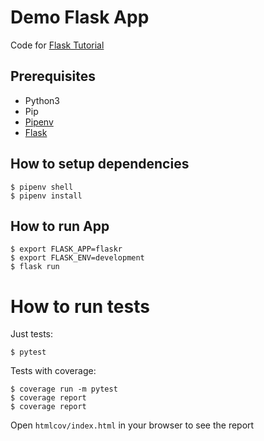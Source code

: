 # Demo Flask App

Code for [Flask Tutorial](https://flask.palletsprojects.com/en/1.1.x/tutorial/)

## Prerequisites

* Python3
* Pip
* [Pipenv](https://pipenv-fork.readthedocs.io/en/latest/#install-pipenv-today)
* [Flask](https://flask.palletsprojects.com/en/1.1.x/installation/#installation)


## How to setup dependencies

    $ pipenv shell
    $ pipenv install

## How to run App

    $ export FLASK_APP=flaskr
    $ export FLASK_ENV=development
    $ flask run

# How to run tests

Just tests:

    $ pytest

Tests with coverage:

    $ coverage run -m pytest
    $ coverage report
    $ coverage report

Open `htmlcov/index.html` in your browser to see the report